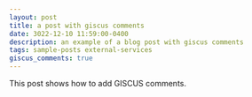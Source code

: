 ```yaml
---
layout: post
title: a post with giscus comments
date: 3022-12-10 11:59:00-0400
description: an example of a blog post with giscus comments
tags: sample-posts external-services
giscus_comments: true
---
```

This post shows how to add GISCUS comments.
